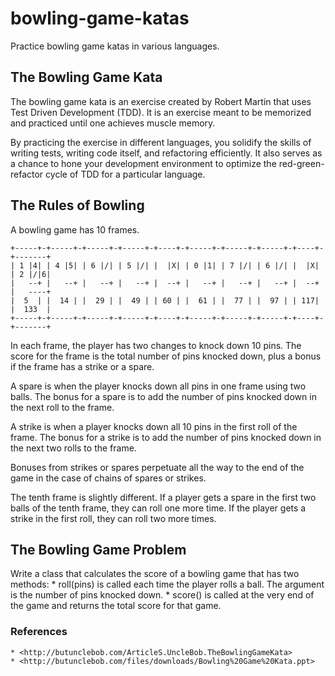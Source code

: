 # bowling-game-katas
Practice bowling game katas in various languages.

## The Bowling Game Kata

The bowling game kata is an exercise created by Robert Martin that uses Test
Driven Development (TDD). It is an exercise meant to be memorized and practiced
until one achieves muscle memory.

By practicing the exercise in different languages, you solidify the skills of
writing tests, writing code itself, and refactoring efficiently. It also serves
as a chance to hone your development environment to optimize the
red-green-refactor cycle of TDD for a particular language.

## The Rules of Bowling
A bowling game has 10 frames.

```
+-----+-+-----+-+-----+-+-----+-+----+-+-----+-+-----+-+-----+-+----+-+-------+
| 1 |4| | 4 |5| | 6 |/| | 5 |/| |  |X| | 0 |1| | 7 |/| | 6 |/| |  |X| | 2 |/|6|
|   --+ |   --+ |   --+ |   --+ |  --+ |   --+ |   --+ |   --+ |  --+ |   ----+
|  5  | |  14 | |  29 | |  49 | | 60 | |  61 | |  77 | |  97 | | 117| |  133  |
+-----+-+-----+-+-----+-+-----+-+----+-+-----+-+-----+-+-----+-+----+-+-------+
```

In each frame, the player has two changes to knock down 10 pins. The score for
the frame is the total number of pins knocked down, plus a bonus if the frame
has a strike or a spare.

A spare is when the player knocks down all pins in one frame using two balls.
The bonus for a spare is to add the number of pins knocked down in the next roll
to the frame.

A strike is when a player knocks down all 10 pins in the first roll of the
frame. The bonus for a strike is to add the number of pins knocked down in the
next two rolls to the frame.

Bonuses from strikes or spares perpetuate all the way to the end of the game in
the case of chains of spares or strikes.

The tenth frame is slightly different. If a player gets a spare in the first two
balls of the tenth frame, they can roll one more time.  If the player gets a
strike in the first roll, they can roll two more times.

## The Bowling Game Problem

Write a class that calculates the score of a bowling game that has two methods:
    * roll(pins) is called each time the player rolls a ball. The argument is the
      number of pins knocked down.
    * score() is called at the very end of the game and returns the total score
      for that game.

### References
    * <http://butunclebob.com/ArticleS.UncleBob.TheBowlingGameKata>
    * <http://butunclebob.com/files/downloads/Bowling%20Game%20Kata.ppt>
